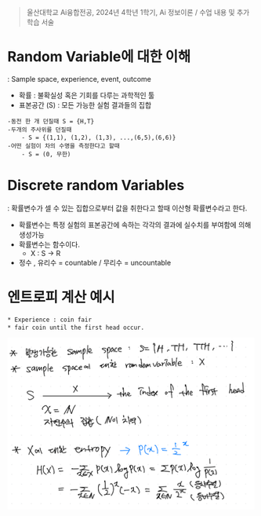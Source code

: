 > 울산대학교 Ai융합전공, 2024년 4학년 1학기, Ai 정보이론 / 수업 내용 및 추가 학습 서술

# Random Variable에 대한 이해

: Sample space, experience, event, outcome

- 확률 : 불확실성 혹은 기회를 다루는 과학적인 툴
- 표본공간 (S) : 모든 가능한 실험 결과들의 집합

```
-동전 한 개 던질때 S = {H,T}
-두개의 주사위를 던질때
	- S = {(1,1), (1,2), (1,3), ...,(6,5),(6,6)}
-어떤 실험이 차의 수명을 측정한다고 할때
	- S = (0, 무한)
```

# Discrete random Variables

: 확률변수가 셀 수 있는 집합으로부터 값을 취한다고 할때 이산형 확률변수라고 한다.

- 확률변수는 특정 실험의 표본공간에 속하는 각각의 결과에 실수치를 부여함에 의해 생성가능
- 확률변수는 함수이다.
  - X : S -> R
- 정수 , 유리수 = countable / 무리수 = uncountable

# 엔트로피 계산 예시

```
* Experience : coin fair
* fair coin until the first head occur.
```

![alt text](<Information Theory Attached file/Pasted image 20240307183546.png>)
